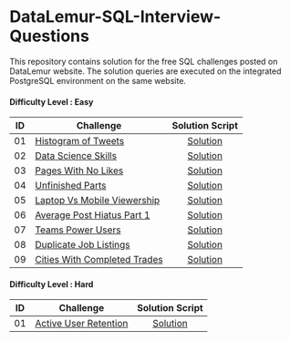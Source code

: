 # DataLemur-SQL-Interview-Questions

This repository contains solution for the free SQL challenges posted on DataLemur website. The solution queries are executed on the integrated PostgreSQL environment on the same website.


#### Difficulty Level : Easy

| ID | Challenge | Solution Script |
|:------:|------------|:---------:|
| 01 | [Histogram of Tweets]([https://datalemur.com/questions/completed-trades](https://datalemur.com/questions/sql-histogram-tweets)) | [Solution](/Solutions/Easy/01_Histogram_of_Tweets.sql)
| 02 | [Data Science Skills]([https://datalemur.com/questions/matching-skills]) | [Solution](/Solutions/Easy/02_Data_Science_Skills.sql)
| 03 | [Pages With No Likes]([https://datalemur.com/questions/sql-page-with-no-likes]) | [Solution](/Solutions/Easy/03_Pages_With_No_Likes.sql)
| 04 | [Unfinished Parts]([https://datalemur.com/questions/tesla-unfinished-parts]) | [Solution](/Solutions/Easy/04_Unfinished_Parts.sql)
| 05 | [Laptop Vs Mobile Viewership]([https://datalemur.com/questions/laptop-mobile-viewership]) | [Solution](/Solutions/Easy/05_Laptop_Vs_Mobile_Viewership.sql)
| 06 | [Average Post Hiatus Part 1]([https://datalemur.com/questions/sql-average-post-hiatus-1]) | [Solution](/Solutions/Easy/06_Average_Post_Hiatus_Part_1.sql)
| 07 | [Teams Power Users]([https://datalemur.com/questions/teams-power-users]) | [Solution](/Solutions/Easy/07_Teams_Power_Users.sql)
| 08 | [Duplicate Job Listings]([https://datalemur.com/questions/duplicate-job-listings]) | [Solution](/Solutions/Easy/08_Duplicate_Job_Listings.sql)
| 09 | [Cities With Completed Trades]([https://datalemur.com/questions/completed-trades]) | [Solution](/Solutions/Easy/09_Cities_With_Completed_Trades.sql)




#### Difficulty Level : Hard

| ID | Challenge | Solution Script |
|:------:|------------|:---------:|
| 01 | [Active User Retention]([https://datalemur.com/questions/user-retention]) | [Solution](/Solutions/Hard/01_Active_User_Retention.sql)
